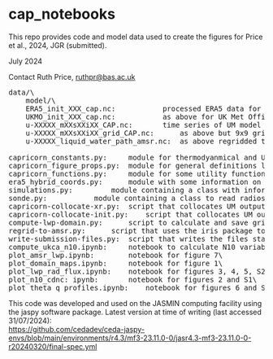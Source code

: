 # cap_notebooks
This repo provides code and model data used to create the figures for Price et al., 2024, JGR (submitted).

July 2024

Contact Ruth Price, ruthpr@bas.ac.uk

<pre>
data/\
	model/\
	ERA5_init_XXX_cap.nc:			processed ERA5 data for figure 6\
	UKMO_init_XXX_cap.nc:			as above for UK Met Office analysis\
	u-XXXXX_mXXsXXiXX_CAP.nc:		time series of UM model output collocated with RV Investigator (spatial mean over 9 nearest neighbours). u-XXXXX is the UM code for the simulations (see eg simulations.py) and mXXsXXiXXX is the UM "stashcode" used in the model to reference each variable. Processed from raw output files with CDO and then collocated using capricorn-collocation-xr.py\
	u-XXXXX_mXXsXXiXX_grid_CAP.nc:		as above but 9x9 grid\
	u-XXXXX_liquid_water_path_amsr.nc:	as above regridded to AMSR2 spatial grid in regrid-to-amsr.py

capricorn_constants.py:		module for thermodyanmical and UM constants used in code\
capricorn_figure_props.py:	module for general definitions like fontsizes for figures\
capricorn_functions.py:		module for some utility functions used throughout \
era5_hybrid_coords.py:		module with some information on ERA5 coordinates\
simulations.py:			module containing a class with information about each UM simulation\
sonde.py:			module containing a class to read radiosonde data\
capricorn-collocate-xr.py:	script that collocates UM output with RV Investigator\
capricorn-collocate-init.py:	script that collocates UM output (at initilisation me), UKMO analysis and ERA5 with RV Investigator.\
compute-lwp-domain.py:		script to calculate and save gridded LWP from cloud liquid water mass, air density, and model level heights\
regrid-to-amsr.py:		script that uses the iris package to regrid model output to AMSR grid\
write-submission-files.py:	script that writes the files stashcodes.csv and suites.csv for later use in submit_cap_collocation.sh to submit collocation script to sbatch in bulk.\
compute_ukca_n10.ipynb:		notebook to calculate N10 variable from UKCA aerosol fields\
plot_amsr_lwp.ipynb:		notebook for figure 7\
plot_domain_maps.ipynb:		notebook for figure 1\
plot_lwp_rad_flux.ipynb:	notebook for figures 3, 4, 5, S2, S3 and S4\
plot_n10_cdnc: ipynb:		notebook for figures 2 and S1\
plot_theta_q_profiles.ipynb:	notebook for figures 6 and S5\
</pre>

This code was developed and used on the JASMIN computing facility using the jaspy software package. Latest version at time of writing (last accessed 31/07/2024):\
https://github.com/cedadev/ceda-jaspy-envs/blob/main/environments/r4.3/mf3-23.11.0-0/jasr4.3-mf3-23.11.0-0-r20240320/final-spec.yml
